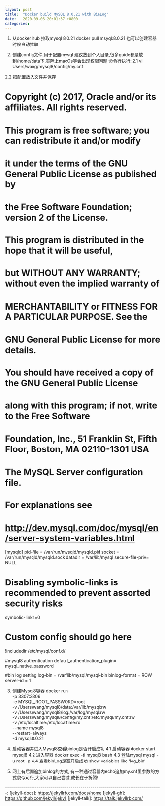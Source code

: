 ```yaml
---
layout: post
title:  "Docker build MySQL 8.0.21 with BinLog"
date:   2020-09-06 20:01:37 +0800
categories: 
---
```


1. 从docker hub 拉取mysql 8.0.21
docker pull msyql:8.0.21
也可以创建容器时候自动拉取

2. 创建config文件,用于配置mysql
建议放到个人目录,很多guide都是放到/home/data下,实际上macOs等会出现权限问题
命令行执行:
2.1 vi Users/wang/mysql8/config/my.cnf

2.2 把配置放入文件并保存
# Copyright (c) 2017, Oracle and/or its affiliates. All rights reserved.
#
# This program is free software; you can redistribute it and/or modify
# it under the terms of the GNU General Public License as published by
# the Free Software Foundation; version 2 of the License.
#
# This program is distributed in the hope that it will be useful,
# but WITHOUT ANY WARRANTY; without even the implied warranty of
# MERCHANTABILITY or FITNESS FOR A PARTICULAR PURPOSE.  See the
# GNU General Public License for more details.
#
# You should have received a copy of the GNU General Public License
# along with this program; if not, write to the Free Software
# Foundation, Inc., 51 Franklin St, Fifth Floor, Boston, MA  02110-1301 USA

#
# The MySQL  Server configuration file.
#
# For explanations see
# http://dev.mysql.com/doc/mysql/en/server-system-variables.html

[mysqld]
pid-file        = /var/run/mysqld/mysqld.pid
socket          = /var/run/mysqld/mysqld.sock
datadir         = /var/lib/mysql
secure-file-priv= NULL
# Disabling symbolic-links is recommended to prevent assorted security risks
symbolic-links=0

# Custom config should go here
!includedir /etc/mysql/conf.d/

#mysql8 authentication
default_authentication_plugin= mysql_native_password

#bin log setting
log-bin = /var/lib/mysql/mysql-bin
binlog-format = ROW
server-id = 1

3. 创建Mysql8容器
docker run \
    -p 3307:3306 \
    -e MYSQL_ROOT_PASSWORD=root \
    -v /Users/wang/mysql8/data:/var/lib/mysql:rw \
    -v /Users/wang/mysql8/log:/var/log/mysql:rw \
    -v /Users/wang/mysql8/config/my.cnf:/etc/mysql/my.cnf:rw \
    -v /etc/localtime:/etc/localtime:ro \
    --name mysql8 \
    --restart=always \
    -d mysql:8.0.21

4. 启动容器并进入Mysql8查看binlog是否开启成功
4.1 启动容器 docker start mysql8
4.2 进入容器 docker exec -ti mysql8 bash
4.3 登陆mysql  mysql -u root -p
4.4 查看binLog是否开启成功 show variables like ‘log_bin’


5. 网上有后期追加binlog的方式, 有一种通过容器内echo追加my.cnf里参数的方式貌似可行,大家可以自己尝试,成长在于折腾! 


-------------------------------------------------------------------------------:
[jekyll-docs]: https://jekyllrb.com/docs/home
[jekyll-gh]:   https://github.com/jekyll/jekyll
[jekyll-talk]: https://talk.jekyllrb.com/

